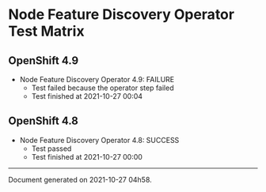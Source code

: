 
Node Feature Discovery Operator Test Matrix
===========================================

OpenShift 4.9
-------------


* Node Feature Discovery Operator 4.9: FAILURE
  - Test failed because the operator step failed
  - Test finished at 2021-10-27 00:04

OpenShift 4.8
-------------


* Node Feature Discovery Operator 4.8: SUCCESS
  - Test passed
  - Test finished at 2021-10-27 00:00


---
Document generated on 2021-10-27 04h58.
